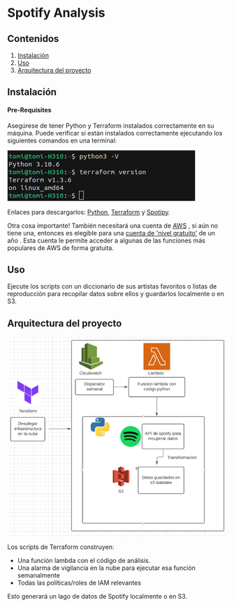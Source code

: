 # Spotify Analysis

## Contenidos
1. [Instalación](#instalación) 
2. [Uso](#uso)
3. [Arquitectura del proyecto](#arquitecturadelproyecto)




<a name="instalación"></a>
## Instalación 

#### Pre-Requisites
Asegúrese de tener Python y Terraform instalados correctamente en su máquina. Puede verificar si están instalados correctamente ejecutando los siguientes comandos en una terminal:


![](versions.png)




Enlaces para descargarlos:
[Python](https://www.python.org/downloads/), [Terraform](https://www.terraform.io/downloads.html) y [Spotipy](https://spotipy.readthedocs.io/en/2.13.0/).

Otra cosa importante!
También necesitará una cuenta de [AWS](https://aws.amazon.com/es/?nc2=h_lg) , si aún no tiene una, entonces es elegible para una [cuenta de 'nivel gratuito'](https://aws.amazon.com/es/free/?all-free-tier.sort-by=item.additionalFields.SortRank&all-free-tier.sort-order=asc&awsf.Free%20Tier%20Types=*all&awsf.Free%20Tier%20Categories=*all) de un año . Esta cuenta le permite acceder a algunas de las funciones más populares de AWS de forma gratuita.



<a name="uso"></a>
## Uso
Ejecute los scripts con un diccionario de sus artistas favoritos o listas de reproducción para recopilar datos sobre ellos y guardarlos localmente o en S3.


<a name="arquitecturadelproyecto"></a>
## Arquitectura del proyecto
![](Arquitectura.png)


Los scripts de Terraform construyen:
- Una función lambda con el código de análisis.
- Una alarma de vigilancia en la nube para ejecutar esa función semanalmente
- Todas las políticas/roles de IAM relevantes

Esto generará un lago de datos de Spotify localmente o en S3.
